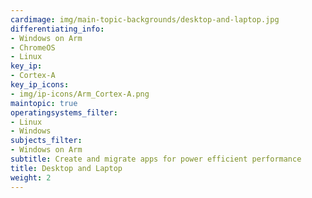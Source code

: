 ```yaml
---
cardimage: img/main-topic-backgrounds/desktop-and-laptop.jpg
differentiating_info:
- Windows on Arm
- ChromeOS
- Linux
key_ip:
- Cortex-A
key_ip_icons:
- img/ip-icons/Arm_Cortex-A.png
maintopic: true
operatingsystems_filter:
- Linux
- Windows
subjects_filter:
- Windows on Arm
subtitle: Create and migrate apps for power efficient performance
title: Desktop and Laptop
weight: 2
---
```

